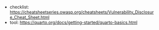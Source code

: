 - checklist: https://cheatsheetseries.owasp.org/cheatsheets/Vulnerability_Disclosure_Cheat_Sheet.html
- tool: https://quarto.org/docs/getting-started/quarto-basics.html
